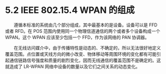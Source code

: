 # 5.2  IEEE 802.15.4 WPAN 的组成

　　遵循本标准的系统由几个部分组成，其中最基本的是设备。设备可以是 FFD 或者 RFD。在 POS 范围内使用同一个物理信道通信的两个或者多个设备构成一个 WPAN。这个 WPAN 应该至少包括一个 FFD，作为该网络的 PAN 协调器。

　　在无线访问媒介中，由于传播特性是动态的、不确定的，所以无法很好地定义覆盖范围。点位置或天线方向的微小改变、物体移动等周围环境的变化都有可能引起通信链路信号强度和质量的剧烈变化，因而无线通信的覆盖范围不是确定的。这就造成了 LR-WPAN 网络中设备的数量以及它们之间关系的动态变化。
